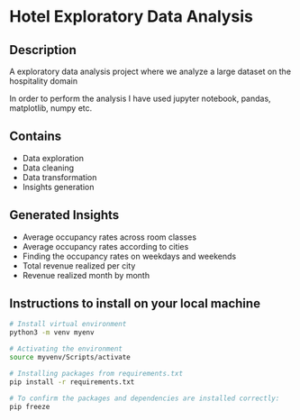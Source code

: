 # Hotel Exploratory Data Analysis

## Description

A exploratory data analysis project where we analyze a large dataset on the hospitality domain

In order to perform the analysis I have used jupyter notebook, pandas, matplotlib, numpy etc.

## Contains

- Data exploration
- Data cleaning
- Data transformation
- Insights generation

## Generated Insights

- Average occupancy rates across room classes
- Average occupancy rates according to cities
- Finding the occupancy rates on weekdays and weekends
- Total revenue realized per city
- Revenue realized month by month

## Instructions to install on your local machine

```bash
# Install virtual environment
python3 -m venv myenv
```

```bash
# Activating the environment
source myvenv/Scripts/activate
```

```bash
# Installing packages from requirements.txt
pip install -r requirements.txt
```

```bash
# To confirm the packages and dependencies are installed correctly:
pip freeze
```
